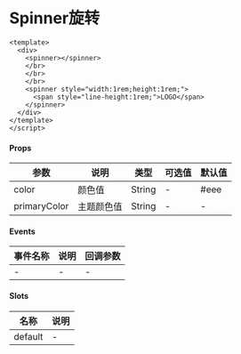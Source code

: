 # Spinner旋转

```
<template>
  <div>
    <spinner></spinner>
    </br>
    </br>
    </br>
    <spinner style="width:1rem;height:1rem;">
      <span style="line-height:1rem;">LOGO</span>
    </spinner>
  </div>
</template>
</script>
```

#### Props
| 参数      | 说明    | 类型      | 可选值       | 默认值   |
|---------- |-------- |---------- |------------- |--------- |
| color     | 颜色值   | String  |   -       |    #eee    |
| primaryColor     | 主题颜色值   | String  |   -       |    -    |

#### Events
| 事件名称 | 说明 | 回调参数 |
|---------|--------|---------|
| - | - | - |

#### Slots
| 名称 | 说明 | 
|---------|--------|
| default | - |
